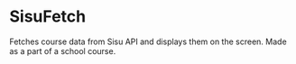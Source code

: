 # SisuFetch
Fetches course data from Sisu API and displays them on the screen. Made as a part of a school course.
